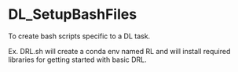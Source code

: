 # DL_SetupBashFiles
To create bash scripts specific to a DL task.

Ex. DRL.sh will create a conda env named RL and will install required libraries for getting started with basic DRL.


                           
